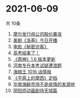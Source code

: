 # 2021-06-09
  共 10条

  <!-- BEGIN -->
  <!-- 最后更新时间:Wed Jun 09 2021 19:23:44 GMT+0000 (Coordinated Universal Time) -->
  1. [摩尔发行母公司股价暴涨](https://www.zhihu.com/search?q=摩尔庄园)
1. [美剧《洛基》今日开播](https://www.zhihu.com/search?q=洛基)
1. [电影《秘密访客》](https://www.zhihu.com/search?q=秘密访客)
1. [高考结束了！](https://www.zhihu.com/search?q=高考结束)
1. [《原神》1.6 版本更新](https://www.zhihu.com/search?q=原神)
1. [河南专升本考试疑遭泄题](https://www.zhihu.com/search?q=河南专升本)
1. [海贼王 1016 话情报](https://www.zhihu.com/search?q=海贼王)
1. [《平原上的摩西》定档](https://www.zhihu.com/search?q=平原上的摩西)
1. [华南海鲜市场不是疫情的发源地](https://www.zhihu.com/search?q=华南海鲜市场)
1. [阴阳师动画剧场天域篇](https://www.zhihu.com/search?q=阴阳师)
  <!-- END -->
  